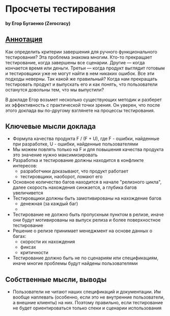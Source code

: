 # Просчеты тестирования
#### by Егор Бугаенко (Zerocracy)

## [Аннотация](https://jpoint.ru/talks/6wxij7hz0buprldhj02uwg/)
Как определить критерии завершения для ручного функционального тестирования? Эта проблема знакома многим. Кто-то прекращает тестирование, когда завершены все сценарии. Другие — когда кончается время или деньги. Третьи — когда продукт выглядит готовым и тестировщики уже не могут найти в нем никаких ошибок. Все эти подходы неверны. Так какой же правильный? Когда нам прекращать тестировать продукт и выпускать его и как понять, что пользователи останутся довольны тем, что мы выпустили?

В докладе Егор возьмет несколько существующих методик и разберет их эффективность с практической точки зрения. Он уверен, что после этого доклада вы по-другому взглянете на процессы тестирования.

## Ключевые мысли доклада
* Формула качества продукта F / (F + U), где F - ошибки, найденные при разработке, U - ошибки, найденные пользователями
* Мы можем повлять только на F и для повышения качества продукта это значение нужно максимизировать
* Разработка и тестирование должны находится в конфликте интересов: 
  * разработчики доказывают, что продукт работает
  * тестировщики, наоборот, ломают его
* Основное количество багов находится в начале "релизного цикла", далее скорость нахождения синжается, а глубика багов увеличивется 
* Тестировщики должны быть замотивированы на нахождение багов
  * денежная (за каждый баг)
  * 
* Тестирование не должно быть пропускным пунктом в релизе, иначе они будут мотивированы на выпуск релиза и более поверхностное тестирование
* Решение о релизе принимает менеджмент на основе данных о багах:
  * скорости их нахождения
  * фиксах
  * критичности
* Тестирование должно быть не по сценариям или спецификациям, иначе многие проблемы будут найдены пользователями

## Собственные мысли, выводы
* Пользователи не читают наших спецификаций и документации. Им вообще наплевать (особенно, если это не внутренние пользователи, а внешние клиенты) на них. Поэтому правильно, если тестирование не будет ориентироваться только спеки и сценарии использования
